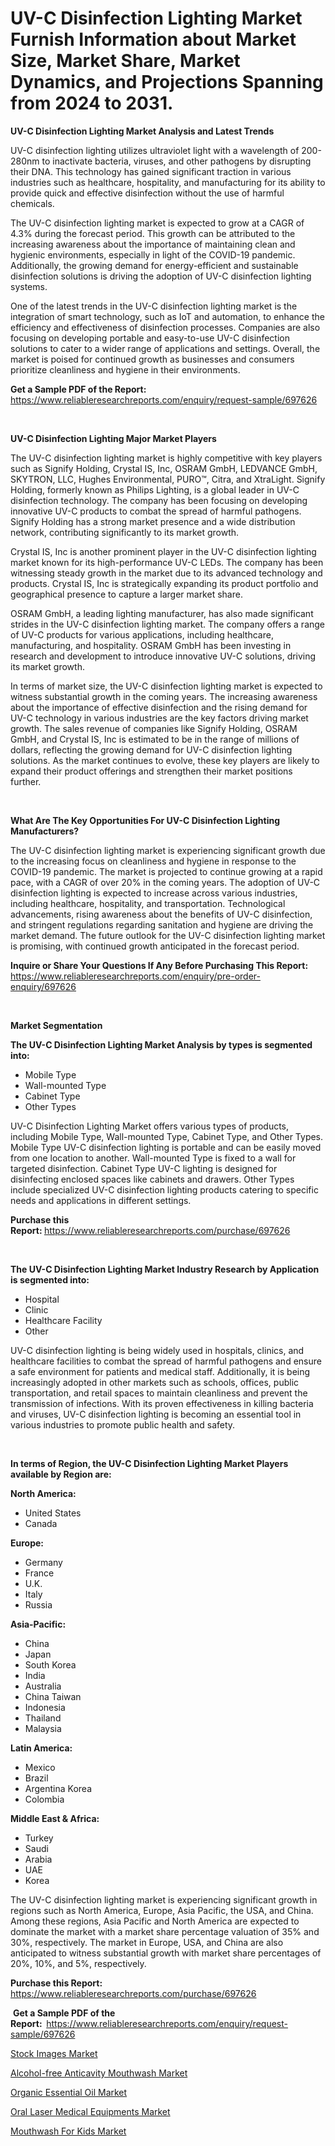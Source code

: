 <p><h1>UV-C Disinfection Lighting Market Furnish Information about Market Size, Market Share, Market Dynamics, and Projections Spanning from 2024 to 2031.</h1></p><p><strong>UV-C Disinfection Lighting Market Analysis and Latest Trends</strong></p>
<p><p>UV-C disinfection lighting utilizes ultraviolet light with a wavelength of 200-280nm to inactivate bacteria, viruses, and other pathogens by disrupting their DNA. This technology has gained significant traction in various industries such as healthcare, hospitality, and manufacturing for its ability to provide quick and effective disinfection without the use of harmful chemicals.</p><p>The UV-C disinfection lighting market is expected to grow at a CAGR of 4.3% during the forecast period. This growth can be attributed to the increasing awareness about the importance of maintaining clean and hygienic environments, especially in light of the COVID-19 pandemic. Additionally, the growing demand for energy-efficient and sustainable disinfection solutions is driving the adoption of UV-C disinfection lighting systems.</p><p>One of the latest trends in the UV-C disinfection lighting market is the integration of smart technology, such as IoT and automation, to enhance the efficiency and effectiveness of disinfection processes. Companies are also focusing on developing portable and easy-to-use UV-C disinfection solutions to cater to a wider range of applications and settings. Overall, the market is poised for continued growth as businesses and consumers prioritize cleanliness and hygiene in their environments.</p></p>
<p><strong>Get a Sample PDF of the Report:&nbsp;</strong> <a href="https://www.reliableresearchreports.com/enquiry/request-sample/697626">https://www.reliableresearchreports.com/enquiry/request-sample/697626</a></p>
<p>&nbsp;</p>
<p><strong>UV-C Disinfection Lighting Major Market Players</strong></p>
<p><p>The UV-C disinfection lighting market is highly competitive with key players such as Signify Holding, Crystal IS, Inc, OSRAM GmbH, LEDVANCE GmbH, SKYTRON, LLC, Hughes Environmental, PURO™, Citra, and XtraLight. Signify Holding, formerly known as Philips Lighting, is a global leader in UV-C disinfection technology. The company has been focusing on developing innovative UV-C products to combat the spread of harmful pathogens. Signify Holding has a strong market presence and a wide distribution network, contributing significantly to its market growth.</p><p>Crystal IS, Inc is another prominent player in the UV-C disinfection lighting market known for its high-performance UV-C LEDs. The company has been witnessing steady growth in the market due to its advanced technology and products. Crystal IS, Inc is strategically expanding its product portfolio and geographical presence to capture a larger market share.</p><p>OSRAM GmbH, a leading lighting manufacturer, has also made significant strides in the UV-C disinfection lighting market. The company offers a range of UV-C products for various applications, including healthcare, manufacturing, and hospitality. OSRAM GmbH has been investing in research and development to introduce innovative UV-C solutions, driving its market growth.</p><p>In terms of market size, the UV-C disinfection lighting market is expected to witness substantial growth in the coming years. The increasing awareness about the importance of effective disinfection and the rising demand for UV-C technology in various industries are the key factors driving market growth. The sales revenue of companies like Signify Holding, OSRAM GmbH, and Crystal IS, Inc is estimated to be in the range of millions of dollars, reflecting the growing demand for UV-C disinfection lighting solutions. As the market continues to evolve, these key players are likely to expand their product offerings and strengthen their market positions further.</p></p>
<p>&nbsp;</p>
<p><strong>What Are The Key Opportunities For UV-C Disinfection Lighting Manufacturers?</strong></p>
<p><p>The UV-C disinfection lighting market is experiencing significant growth due to the increasing focus on cleanliness and hygiene in response to the COVID-19 pandemic. The market is projected to continue growing at a rapid pace, with a CAGR of over 20% in the coming years. The adoption of UV-C disinfection lighting is expected to increase across various industries, including healthcare, hospitality, and transportation. Technological advancements, rising awareness about the benefits of UV-C disinfection, and stringent regulations regarding sanitation and hygiene are driving the market demand. The future outlook for the UV-C disinfection lighting market is promising, with continued growth anticipated in the forecast period.</p></p>
<p><strong>Inquire or Share Your Questions If Any Before Purchasing This Report:</strong> <a href="https://www.reliableresearchreports.com/enquiry/pre-order-enquiry/697626">https://www.reliableresearchreports.com/enquiry/pre-order-enquiry/697626</a></p>
<p>&nbsp;</p>
<p><strong>Market Segmentation</strong></p>
<p><strong>The UV-C Disinfection Lighting Market Analysis by types is segmented into:</strong></p>
<p><ul><li>Mobile Type</li><li>Wall-mounted Type</li><li>Cabinet Type</li><li>Other Types</li></ul></p>
<p><p>UV-C Disinfection Lighting Market offers various types of products, including Mobile Type, Wall-mounted Type, Cabinet Type, and Other Types. Mobile Type UV-C disinfection lighting is portable and can be easily moved from one location to another. Wall-mounted Type is fixed to a wall for targeted disinfection. Cabinet Type UV-C lighting is designed for disinfecting enclosed spaces like cabinets and drawers. Other Types include specialized UV-C disinfection lighting products catering to specific needs and applications in different settings.</p></p>
<p><strong>Purchase this Report:&nbsp;</strong><a href="https://www.reliableresearchreports.com/purchase/697626">https://www.reliableresearchreports.com/purchase/697626</a></p>
<p>&nbsp;</p>
<p><strong>The UV-C Disinfection Lighting Market Industry Research by Application is segmented into:</strong></p>
<p><ul><li>Hospital</li><li>Clinic</li><li>Healthcare Facility</li><li>Other</li></ul></p>
<p><p>UV-C disinfection lighting is being widely used in hospitals, clinics, and healthcare facilities to combat the spread of harmful pathogens and ensure a safe environment for patients and medical staff. Additionally, it is being increasingly adopted in other markets such as schools, offices, public transportation, and retail spaces to maintain cleanliness and prevent the transmission of infections. With its proven effectiveness in killing bacteria and viruses, UV-C disinfection lighting is becoming an essential tool in various industries to promote public health and safety.</p></p>
<p>&nbsp;</p>
<p><strong>In terms of Region, the UV-C Disinfection Lighting Market Players available by Region are:</strong></p>
<p>
    <p> <strong> North America: </strong>
        <ul>
            <li>United States</li>
            <li>Canada</li>
        </ul>
        </p> 
    <p> <strong> Europe: </strong>
        <ul>
            <li>Germany</li>
            <li>France</li>
            <li>U.K.</li>
            <li>Italy</li>
            <li>Russia</li>
        </ul>
        </p> 
    <p> <strong> Asia-Pacific: </strong>
        <ul>
            <li>China</li>
            <li>Japan</li>
            <li>South Korea</li>
            <li>India</li>
            <li>Australia</li>
            <li>China Taiwan</li>
            <li>Indonesia</li>
            <li>Thailand</li>
            <li>Malaysia</li>
        </ul>
        </p> 
    <p> <strong> Latin America: </strong>
        <ul>
            <li>Mexico</li>
            <li>Brazil</li>
            <li>Argentina Korea</li>
            <li>Colombia</li>
        </ul>
        </p> 
    <p> <strong> Middle East & Africa: </strong>
        <ul>
            <li>Turkey</li>
            <li>Saudi</li>
            <li>Arabia</li>
            <li>UAE</li>
            <li>Korea</li>
        </ul>
    </p>
    </p>
<p><p>The UV-C disinfection lighting market is experiencing significant growth in regions such as North America, Europe, Asia Pacific, the USA, and China. Among these regions, Asia Pacific and North America are expected to dominate the market with a market share percentage valuation of 35% and 30%, respectively. The market in Europe, USA, and China are also anticipated to witness substantial growth with market share percentages of 20%, 10%, and 5%, respectively.</p></p>
<p><strong>Purchase this Report: </strong><a href="https://www.reliableresearchreports.com/purchase/697626">https://www.reliableresearchreports.com/purchase/697626</a></p>
<p>&nbsp;<strong>Get a Sample PDF of the Report:&nbsp;&nbsp;</strong><a href="https://www.reliableresearchreports.com/enquiry/request-sample/697626">https://www.reliableresearchreports.com/enquiry/request-sample/697626</a></p>
<p><strong></strong></p>
<p><p><a href="https://medium.com/p/0bd82341af84/edit">Stock Images Market</a></p><p><a href="https://github.com/derrinmiltonellis35gcl/Market-Research-Report-List-1/blob/main/alcohol-free-anticavity-mouthwash-market.md">Alcohol-free Anticavity Mouthwash Market</a></p><p><a href="https://issuu.com/reportprime-2/docs/organic-essential-oil-market-size-2030.pptx">Organic Essential Oil Market</a></p><p><a href="https://issuu.com/reportprime-2/docs/oral-laser-medical-equipments-market-size-2030.ppt">Oral Laser Medical Equipments Market</a></p><p><a href="https://github.com/khansimonweber1lqujlwoz15d/Market-Research-Report-List-1/blob/main/mouthwash-for-kids-market.md">Mouthwash For Kids Market</a></p></p>